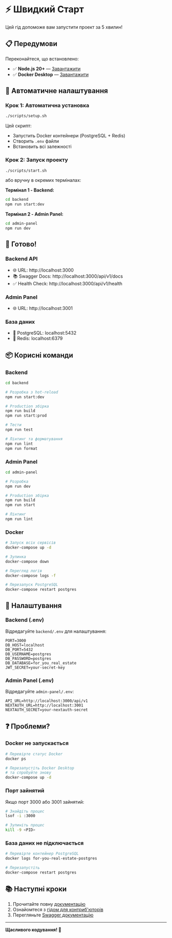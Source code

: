 # ⚡ Швидкий Старт

Цей гід допоможе вам запустити проект за 5 хвилин!

## 📋 Передумови

Переконайтеся, що встановлено:

- ✅ **Node.js 20+** — [Завантажити](https://nodejs.org/)
- ✅ **Docker Desktop** — [Завантажити](https://www.docker.com/products/docker-desktop)

## 🚀 Автоматичне налаштування

### Крок 1: Автоматична установка

```bash
./scripts/setup.sh
```

Цей скрипт:
- Запустить Docker контейнери (PostgreSQL + Redis)
- Створить `.env` файли
- Встановить всі залежності

### Крок 2: Запуск проекту

```bash
./scripts/start.sh
```

або вручну в окремих терміналах:

**Термінал 1 - Backend:**
```bash
cd backend
npm run start:dev
```

**Термінал 2 - Admin Panel:**
```bash
cd admin-panel
npm run dev
```

## 🎉 Готово!

### Backend API
- 🌐 URL: http://localhost:3000
- 📚 Swagger Docs: http://localhost:3000/api/v1/docs
- ✅ Health Check: http://localhost:3000/api/v1/health

### Admin Panel
- 🌐 URL: http://localhost:3001

### База даних
- 🐘 PostgreSQL: localhost:5432
- 🔴 Redis: localhost:6379

## 📦 Корисні команди

### Backend

```bash
cd backend

# Розробка з hot-reload
npm run start:dev

# Production збірка
npm run build
npm run start:prod

# Тести
npm run test

# Лінтинг та форматування
npm run lint
npm run format
```

### Admin Panel

```bash
cd admin-panel

# Розробка
npm run dev

# Production збірка
npm run build
npm run start

# Лінтинг
npm run lint
```

### Docker

```bash
# Запуск всіх сервісів
docker-compose up -d

# Зупинка
docker-compose down

# Перегляд логів
docker-compose logs -f

# Перезапуск PostgreSQL
docker-compose restart postgres
```

## 🔧 Налаштування

### Backend (.env)

Відредагуйте `backend/.env` для налаштування:

```env
PORT=3000
DB_HOST=localhost
DB_PORT=5432
DB_USERNAME=postgres
DB_PASSWORD=postgres
DB_DATABASE=for_you_real_estate
JWT_SECRET=your-secret-key
```

### Admin Panel (.env)

Відредагуйте `admin-panel/.env`:

```env
API_URL=http://localhost:3000/api/v1
NEXTAUTH_URL=http://localhost:3001
NEXTAUTH_SECRET=your-nextauth-secret
```

## ❓ Проблеми?

### Docker не запускається

```bash
# Перевірте статус Docker
docker ps

# Перезапустіть Docker Desktop
# та спробуйте знову
docker-compose up -d
```

### Порт зайнятий

Якщо порт 3000 або 3001 зайнятий:

```bash
# Знайдіть процес
lsof -i :3000

# Зупиніть процес
kill -9 <PID>
```

### База даних не підключається

```bash
# Перевірте контейнер PostgreSQL
docker logs for-you-real-estate-postgres

# Перезапустіть
docker-compose restart postgres
```

## 📚 Наступні кроки

1. Прочитайте повну [документацію](./README.md)
2. Ознайомтеся з [гідом для контриб'юторів](./CONTRIBUTING.md)
3. Перегляньте [Swagger документацію](http://localhost:3000/api/v1/docs)

---

**Щасливого кодування! 🎉**


